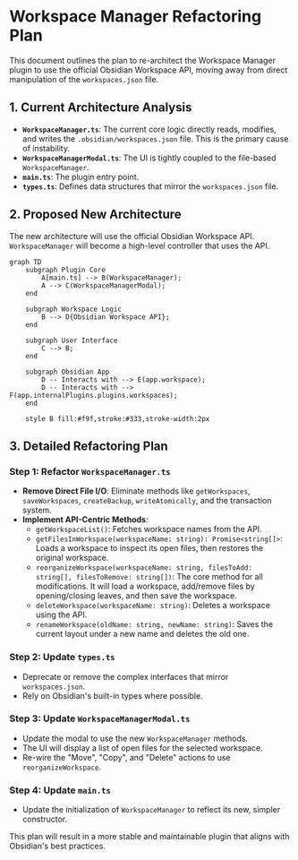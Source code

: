 # Workspace Manager Refactoring Plan

This document outlines the plan to re-architect the Workspace Manager plugin to use the official Obsidian Workspace API, moving away from direct manipulation of the `workspaces.json` file.

## 1. Current Architecture Analysis

*   **`WorkspaceManager.ts`**: The current core logic directly reads, modifies, and writes the `.obsidian/workspaces.json` file. This is the primary cause of instability.
*   **`WorkspaceManagerModal.ts`**: The UI is tightly coupled to the file-based `WorkspaceManager`.
*   **`main.ts`**: The plugin entry point.
*   **`types.ts`**: Defines data structures that mirror the `workspaces.json` file.

## 2. Proposed New Architecture

The new architecture will use the official Obsidian Workspace API. `WorkspaceManager` will become a high-level controller that uses the API.

```mermaid
graph TD
    subgraph Plugin Core
        A[main.ts] --> B(WorkspaceManager);
        A --> C(WorkspaceManagerModal);
    end

    subgraph Workspace Logic
        B --> D{Obsidian Workspace API};
    end

    subgraph User Interface
        C --> B;
    end

    subgraph Obsidian App
        D -- Interacts with --> E(app.workspace);
        D -- Interacts with --> F(app.internalPlugins.plugins.workspaces);
    end

    style B fill:#f9f,stroke:#333,stroke-width:2px
```

## 3. Detailed Refactoring Plan

### Step 1: Refactor `WorkspaceManager.ts`

*   **Remove Direct File I/O**: Eliminate methods like `getWorkspaces`, `saveWorkspaces`, `createBackup`, `writeAtomically`, and the transaction system.
*   **Implement API-Centric Methods**:
    *   `getWorkspaceList()`: Fetches workspace names from the API.
    *   `getFilesInWorkspace(workspaceName: string): Promise<string[]>`: Loads a workspace to inspect its open files, then restores the original workspace.
    *   `reorganizeWorkspace(workspaceName: string, filesToAdd: string[], filesToRemove: string[])`: The core method for all modifications. It will load a workspace, add/remove files by opening/closing leaves, and then save the workspace.
    *   `deleteWorkspace(workspaceName: string)`: Deletes a workspace using the API.
    *   `renameWorkspace(oldName: string, newName: string)`: Saves the current layout under a new name and deletes the old one.

### Step 2: Update `types.ts`

*   Deprecate or remove the complex interfaces that mirror `workspaces.json`.
*   Rely on Obsidian's built-in types where possible.

### Step 3: Update `WorkspaceManagerModal.ts`

*   Update the modal to use the new `WorkspaceManager` methods.
*   The UI will display a list of open files for the selected workspace.
*   Re-wire the "Move", "Copy", and "Delete" actions to use `reorganizeWorkspace`.

### Step 4: Update `main.ts`

*   Update the initialization of `WorkspaceManager` to reflect its new, simpler constructor.

This plan will result in a more stable and maintainable plugin that aligns with Obsidian's best practices.